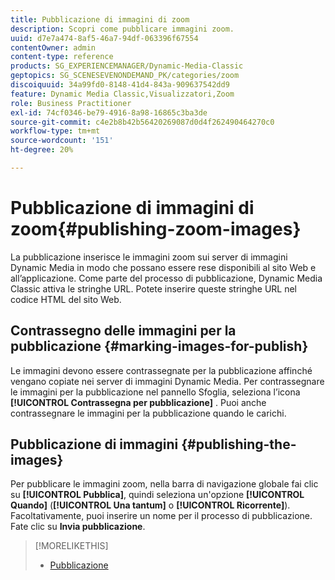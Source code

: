 ```yaml
---
title: Pubblicazione di immagini di zoom
description: Scopri come pubblicare immagini zoom.
uuid: d7e7a474-8af5-46a7-94df-063396f67554
contentOwner: admin
content-type: reference
products: SG_EXPERIENCEMANAGER/Dynamic-Media-Classic
geptopics: SG_SCENESEVENONDEMAND_PK/categories/zoom
discoiquuid: 34a99fd0-8148-41d4-843a-909637542dd9
feature: Dynamic Media Classic,Visualizzatori,Zoom
role: Business Practitioner
exl-id: 74cf0346-be79-4916-8a98-16865c3ba3de
source-git-commit: c4e2b8b42b56420269087d0d4f262490464270c0
workflow-type: tm+mt
source-wordcount: '151'
ht-degree: 20%

---
```


# Pubblicazione di immagini di zoom{#publishing-zoom-images}

La pubblicazione inserisce le immagini zoom sui server di immagini Dynamic Media in modo che possano essere rese disponibili al sito Web e all’applicazione. Come parte del processo di pubblicazione, Dynamic Media Classic attiva le stringhe URL. Potete inserire queste stringhe URL nel codice HTML del sito Web.

## Contrassegno delle immagini per la pubblicazione {#marking-images-for-publish}

Le immagini devono essere contrassegnate per la pubblicazione affinché vengano copiate nei server di immagini Dynamic Media. Per contrassegnare le immagini per la pubblicazione nel pannello Sfoglia, seleziona l’icona **[!UICONTROL Contrassegna per pubblicazione]** . Puoi anche contrassegnare le immagini per la pubblicazione quando le carichi.

## Pubblicazione di immagini {#publishing-the-images}

Per pubblicare le immagini zoom, nella barra di navigazione globale fai clic su **[!UICONTROL Pubblica]**, quindi seleziona un&#39;opzione **[!UICONTROL Quando]** (**[!UICONTROL Una tantum]** o **[!UICONTROL Ricorrente]**). Facoltativamente, puoi inserire un nome per il processo di pubblicazione. Fate clic su **Invia pubblicazione**.

>[!MORELIKETHIS]
>
>* [Pubblicazione](publishing-files.md#publishing_files)


